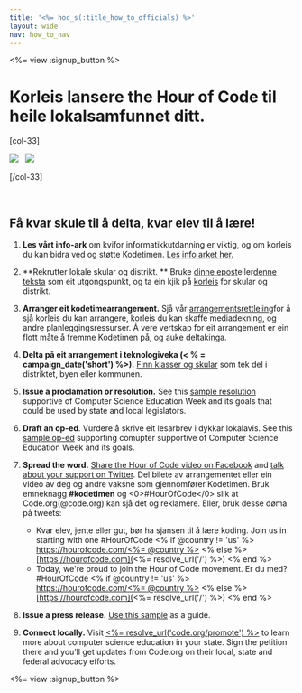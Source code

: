 ```yaml
---
title: '<%= hoc_s(:title_how_to_officials) %>'
layout: wide
nav: how_to_nav
---
```

<%= view :signup_button %>

# Korleis lansere the Hour of Code til heile lokalsamfunnet ditt.

[col-33]

![](/images/fit-275/highlight-obama.png)&nbsp;&nbsp;&nbsp;![](/images/fit-246/dan.jpg)

[/col-33]

<p style="clear:both">&nbsp;</p>

## Få kvar skule til å delta, kvar elev til å lære!

1. **Les vårt info-ark** om kvifor informatikkutdanning er viktig, og om korleis du kan bidra ved og støtte Kodetimen. [Les info arket her.](/files/hoc-one-pager-public-officials-2016.pdf)

2. **Rekrutter lokale skular og distrikt. ** Bruke [dinne epost](<%= resolve_url('/promote/resources#sample-emails') %>)eller[denne teksta](<%= resolve_url('/promote/stats') %>) som eit utgongspunkt, og ta ein kjik på [korleis](<%= resolve_url('/how-to') %>) for skular og distrikt.

3. **Arranger eit kodetimearrangement.** Sjå vår [arrangementsrettleiing](<%= resolve_url('/how-to/events') %>)for å sjå korleis du kan arrangere, korleis du kan skaffe mediadekning, og andre planleggingsressurser. Å vere vertskap for eit arrangement er ein flott måte å fremme Kodetimen på, og auke deltakinga.

4. **Delta på eit arrangement i teknologiveka (< % = campaign_date('short') %>).** [Finn klasser og skular](<%= resolve_url('/events') %>) som tek del i distriktet, byen eller kommunen.

5. **Issue a proclamation or resolution.** See this [sample resolution](<%= resolve_url('resources/proclamation') %>) supportive of Computer Science Education Week and its goals that could be used by state and local legislators.

6. **Draft an op-ed**. Vurdere å skrive eit lesarbrev i dykkar lokalavis. See this [sample op-ed](<%= resolve_url('/promote/op-ed') %>) supporting comupter supportive of Computer Science Education Week and its goals.

7. **Spread the word.** [Share the Hour of Code video on Facebook](https://www.facebook.com/sharer/sharer.php?u=http%3A%2F%2Fhourofcode.com%2Fus) and [talk about your support on Twitter](https://twitter.com/intent/tweet?url=http%3A%2F%2Fhourofcode.com&text=I%27m%20participating%20in%20this%20year%27s%20%23HourOfCode%2C%20are%20you%3F%20%40codeorg&original_referer=https%3A%2F%2Fwww.google.com%2Furl%3Fq%3Dhttps%253A%252F%252Ftwitter.com%252Fshare%253Fhashtags%253D%2526amp%253Brelated%253Dcodeorg%2526amp%253Btext%253DI%252527m%252Bparticipating%252Bin%252Bthis%252Byear%252527s%252B%252523HourOfCode%25252C%252Bare%252Byou%25253F%252B%252540codeorg%2526amp%253Burl%253Dhttp%25253A%25252F%25252Fhourofcode.com%26sa%3DD%26sntz%3D1%26usg%3DAFQjCNE1GLTUbKZfMlEh9Aj5w0iswz6PYQ&related=codeorg&hashtags=). Del bilete av arrangementet eller ein video av deg og andre vaksne som gjennomfører Kodetimen. Bruk emneknagg **#kodetimen** og <0>#HourOfCode</0> slik at Code.org(@code.org) kan sjå det og reklamere. Eller, bruk desse døma på tweets:
    
    - Kvar elev, jente eller gut, bør ha sjansen til å lære koding. Join us in starting with one #HourOfCode <% if @country != 'us' %> [https://hourofcode.com/<%= @country %>](<%= resolve_url('/') %>) <% else %> [https://hourofcode.com](<%= resolve_url('/') %>) <% end %>
    - Today, we're proud to join the Hour of Code movement. Er du med? #HourOfCode <% if @country != 'us' %> [https://hourofcode.com/<%= @country %>](<%= resolve_url('/') %>) <% else %> [https://hourofcode.com](<%= resolve_url('/') %>) <% end %>   
          
        

8. **Issue a press release.** [Use this sample](<%= resolve_url('/promote/official-press-release') %>) as a guide.

9. **Connect locally.** Visit [<%= resolve_url('code.org/promote') %>](<%= resolve_url('https://code.org/promote') %>) to learn more about computer science education in your state. Sign the petition there and you’ll get updates from Code.org on their local, state and federal advocacy efforts.

<%= view :signup_button %>
